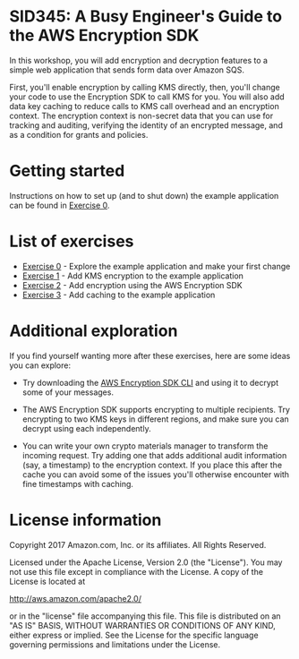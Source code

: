 # SID345: A Busy Engineer's Guide to the AWS Encryption SDK

In this workshop, you will add encryption and decryption features to a simple web application that
sends form data over Amazon SQS. 

First, you'll enable encryption by calling KMS directly, then, you'll change your code to use the
Encryption SDK to call KMS for you. You will also add data key caching to reduce calls to KMS call
overhead and an encryption context. The encryption context is non-secret data that you can use for
tracking and auditing, verifying the identity of an encrypted message, and as a condition for grants
and policies.

# Getting started

Instructions on how to set up (and to shut down) the example application can be
found in [Exercise 0](0-explore.md).

# List of exercises

* [Exercise 0](0-explore.md) - Explore the example application and make your first change
* [Exercise 1](1-kms_encryption.md) - Add KMS encryption to the example application
* [Exercise 2](2-encryption-sdk.md) - Add encryption using the AWS Encryption SDK
* [Exercise 3](3-caching.md) - Add caching to the example application

# Additional exploration

If you find yourself wanting more after these exercises, here are some ideas you can explore:

* Try downloading the [AWS Encryption SDK CLI](http://docs.aws.amazon.com/encryption-sdk/latest/developer-guide/crypto-cli.html)
and using it to decrypt some of your messages.

* The AWS Encryption SDK supports encrypting to multiple recipients. Try encrypting to two KMS
keys in different regions, and make sure you can decrypt using each independently.

* You can write your own crypto materials manager to transform the incoming request. Try adding
one that adds additional audit information (say, a timestamp) to the encryption context. If you
place this after the cache you can avoid some of the issues you'll otherwise encounter with
fine timestamps with caching.

# License information

Copyright 2017 Amazon.com, Inc. or its affiliates. All Rights Reserved.

Licensed under the Apache License, Version 2.0 (the "License"). You may not use this file except in compliance with
the License. A copy of the License is located at

  http://aws.amazon.com/apache2.0/

or in the "license" file accompanying this file. This file is distributed on an "AS IS" BASIS, WITHOUT WARRANTIES OR
CONDITIONS OF ANY KIND, either express or implied. See the License for the specific language governing permissions
and limitations under the License.
